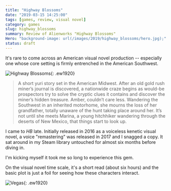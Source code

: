```yaml
---
title: "Highway Blossoms"
date: "2019-03-15 14:25:00"
tags: [games, review, visual novel]
category: games
slug: highway_blossoms
summary: Review of Alienworks "Highway Blossoms"
Hero: "background-image: url(/images/2019/highway_blossoms/hero.jpg);"
status: draft
---
```


It's rare to come across an American visual novel production -- especially one whose core setting is firmly entrenched in the American Southwest.

![Highway Blossoms]({filename}/images/2019/highway_blossoms/title.jpg "Highway Blossoms"){: .ew1920}

> A short yuri story set in the American Midwest. After an old gold rush miner’s journal is discovered, a nationwide craze begins as would-be prospectors try to solve the cryptic clues it contains and discover the miner’s hidden treasure. Amber, couldn’t care less. Wandering the Southwest in an inherited motorhome, she mourns the loss of her grandfather, totally unaware of the hunt taking place around her. It’s not until she meets Marina, a young hitchhiker wandering through the deserts of New Mexico, that things start to look up.

I came to *HB* late. Initially released in 2016 as a voiceless kenetic visual novel, a voice "remastering" was released in 2017 and I snagged a copy. It sat around in my Steam library untouched for almost six months before diving in.

I'm kicking myself it took me so long to experience this gem.

On the visual novel time scale, it's a short read (about six hours) and the basic plot is just a foil for seeing how these characters interact.

![Vegas]({filename}/images/2019/highway_blossoms/vegas.jpg "Vegas"){: .ew1920}

